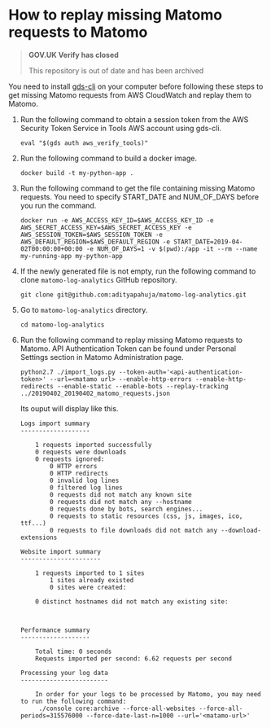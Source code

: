 # How to replay missing Matomo requests to Matomo

>**GOV.UK Verify has closed**
>
>This repository is out of date and has been archived

You need to install [gds-cli](https://github.com/alphagov/gds-cli) on your computer before following these steps to get missing Matomo requests from AWS CloudWatch and replay them to Matomo.

1. Run the following command to obtain a session token from the AWS Security Token Service in Tools AWS account using gds-cli.
    ```
    eval "$(gds auth aws_verify_tools)"
    ```
2. Run the following command to build a docker image.
    ```
    docker build -t my-python-app .
    ```
3. Run the following command to get the file containing missing Matomo requests. You need to specify START_DATE and NUM_OF_DAYS before you run the command.
    ```
    docker run -e AWS_ACCESS_KEY_ID=$AWS_ACCESS_KEY_ID -e AWS_SECRET_ACCESS_KEY=$AWS_SECRET_ACCESS_KEY -e AWS_SESSION_TOKEN=$AWS_SESSION_TOKEN -e AWS_DEFAULT_REGION=$AWS_DEFAULT_REGION -e START_DATE=2019-04-02T00:00:00+00:00 -e NUM_OF_DAYS=1 -v $(pwd):/app -it --rm --name my-running-app my-python-app
    ```
4. If the newly generated file is not empty, run the following command to clone `matomo-log-analytics` GitHub repository.
    ```
    git clone git@github.com:adityapahuja/matomo-log-analytics.git
    ```
5. Go to `matomo-log-analytics` directory.
    ```
    cd matomo-log-analytics
    ```
6. Run the following command to replay missing Matomo requests to Matomo. API Authentication Token can be found under Personal Settings section in Matomo Administration page.
    ```
    python2.7 ./import_logs.py --token-auth='<api-authentication-token>' --url=<matamo url> --enable-http-errors --enable-http-redirects --enable-static --enable-bots --replay-tracking ../20190402_20190402_matomo_requests.json
    ```
    Its ouput will display like this.
    ```
    Logs import summary
    -------------------
    
        1 requests imported successfully
        0 requests were downloads
        0 requests ignored:
            0 HTTP errors
            0 HTTP redirects
            0 invalid log lines
            0 filtered log lines
            0 requests did not match any known site
            0 requests did not match any --hostname
            0 requests done by bots, search engines...
            0 requests to static resources (css, js, images, ico, ttf...)
            0 requests to file downloads did not match any --download-extensions
    
    Website import summary
    ----------------------
    
        1 requests imported to 1 sites
            1 sites already existed
            0 sites were created:
    
        0 distinct hostnames did not match any existing site:
    
    
    
    Performance summary
    -------------------
    
        Total time: 0 seconds
        Requests imported per second: 6.62 requests per second
    
    Processing your log data
    ------------------------
    
        In order for your logs to be processed by Matomo, you may need to run the following command:
         ./console core:archive --force-all-websites --force-all-periods=315576000 --force-date-last-n=1000 --url='<matamo-url>'
     ```
